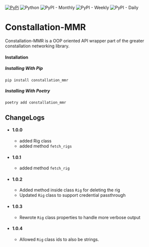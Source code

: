 [![PyPi](https://img.shields.io/badge/PyPi-1.1.0-yellow?labelColor=blue&style=flat&logo=pypi&logoColor=yellow&link=https://pypi.org/project/constallation_mmr)](https://pypi.org/project/constallation_mmr)
![Python](https://img.shields.io/badge/Python-3.8-blue?labelColor=yellow&style=flat&logo=python)
![PyPI - Monthly](https://img.shields.io/pypi/dm/constallation_mmr)
![PyPI - Weekly](https://img.shields.io/pypi/dw/constallation_mmr)
![PyPI - Daily](https://img.shields.io/pypi/dd/constallation_mmr)

# Constallation-MMR
Constallation-MMR is a OOP oriented API wrapper part of the greater constallation networking library.

#### Installation
##### Installing With Pip
```shell
pip install constallation_mmr
```
##### Installing With Poetry
```shell
poetry add constallation_mmr
```

## ChangeLogs
- #### 1.0.0
  - added Rig class
  - added method `fetch_rigs`
- #### 1.0.1
  - added method `fetch_rig`
- #### 1.0.2
  - Added method inside class `Rig` for deleting the rig
  - Updated `Rig` class to support credential passthrough
- #### 1.0.3
  - Rewrote `Rig` class properties to handle more verbose output
- #### 1.0.4
  - Allowed `Rig` class ids to also be strings. 